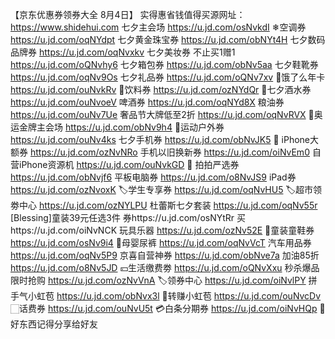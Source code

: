 【京东优惠券领券大全 8月4日】
实得惠省钱值得买源网址：https://www.shidehui.com
七夕主会场
https://u.jd.com/osNvkdI
❄空调券
https://u.jd.com/oqNYdpt
七夕黄金珠宝券
https://u.jd.com/obNYt4H
七夕数码品牌券
https://u.jd.com/oqNvxkv
七夕美妆券 不止买1赠1
https://u.jd.com/oQNvhy6
七夕箱包券
https://u.jd.com/obNv5aa
七夕鞋靴券
https://u.jd.com/oqNv9Os
七夕礼品券
https://u.jd.com/oQNv7xv
🛵饿了么年卡
https://u.jd.com/ouNvkRv
🥤饮料券
https://u.jd.com/ozNYdQr
🥃七夕酒水券
https://u.jd.com/ouNvoeV
啤酒券
https://u.jd.com/oqNYd8X
粮油券
https://u.jd.com/ouNv7Ue
 奢品节大牌低至2折
https://u.jd.com/oqNvRVX
🏅奥运金牌主会场
https://u.jd.com/obNv9h4
🏻运动户外券
https://u.jd.com/ouNv4ks
七夕手机券
https://u.jd.com/obNvJK5
 iPhone大额券
https://u.jd.com/ozNvNRo
手机以旧换新券
https://u.jd.com/oiNvEm0
自营iPhone资源机
https://u.jd.com/ouNvkGD
🏻 拍拍严选券
https://u.jd.com/obNvjf6
平板电脑券
https://u.jd.com/o8NvJS9
iPad券
https://u.jd.com/ozNvoxK
🏷学生专享券
https://u.jd.com/oqNvHU5
🏷超市领劵中心
https://u.jd.com/ozNYLPU
杜蕾斯七夕套装
https://u.jd.com/oqNv55r
[Blessing]童装39元任选3件
券https://u.jd.com/osNYtRr
买https://u.jd.com/oiNvNCK
玩具乐器
https://u.jd.com/ozNv52E
🏻童装童鞋券
https://u.jd.com/osNv9i4
🏻母婴尿裤
https://u.jd.com/oqNvVcT
汽车用品券
https://u.jd.com/oqNv5P9
京喜自营神券
https://u.jd.com/obNve7a
加油85折
https://u.jd.com/o8Nv5JD
💴生活缴费劵
https://u.jd.com/oQNvXxu
秒杀爆品 限时抢购
https://u.jd.com/ozNvVnA
🏷领券中心
https://u.jd.com/oiNvlPY
拼手气小虹苞
https://u.jd.com/obNvx3l
🧧转赚小虹苞
https://u.jd.com/ouNvcDv
🏻话费券
https://u.jd.com/ouNvU5t
💳白条分期券
https://u.jd.com/oiNvHQp
🥳好东西记得分享给好友